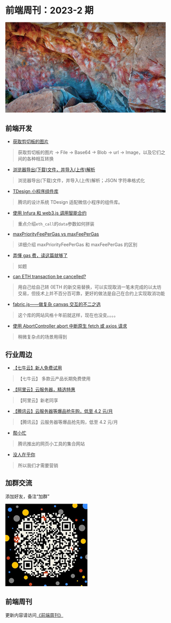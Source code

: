 # 前端周刊：2023-2 期

[![](/img/bing/20220809.jpg?imageMogr2/thumbnail/960x)](https://cn.bing.com/search?q=洛斯马诺斯岩画)

## 前端开发

- [获取剪切板的图片](https://juejin.cn/post/7018496720367517703)

> 获取剪切板的图片 -> File -> Base64 -> Blob -> url -> Image，以及它们之间的各种相互转换

- [浏览器导出(下载)文件，并导入(上传)解析](https://juejin.cn/post/7110786881100447775)

> 浏览器导出(下载)文件，并导入(上传)解析；JSON 字符串格式化

- [TDesign 小程序组件库](https://tdesign.tencent.com/miniprogram/overview)

> 腾讯的设计系统 TDesign 适配微信小程序的组件库。

- [使用 Infura 和 web3.js 调用智能合约](https://developer.aliyun.com/article/600706)

> 重点介绍`eth_call`的`data`参数如何拼装

- [maxPriorityFeePerGas vs maxFeePerGas](https://docs.alchemy.com/lang-zh/docs/maxpriorityfeepergas-vs-maxfeepergas)

> 详细介绍 maxPriorityFeePerGas 和 maxFeePerGas 的区别

- [弄懂 gas 费，读这篇就够了](https://blog.csdn.net/vigor2323/article/details/122817104)

> 如题

- [can ETH transaction be cancelled?](https://stackoverflow.com/questions/48738582/web3-can-eth-transaction-be-cancelled)

> 用自己给自己转 0ETH 的新交易替换，可以实现取消一笔未完成的以太坊交易，但技术上并不百分百可靠，更好的做法是自己在合约上实现取消功能

- [fabric.js——做复杂 canvas 交互的不二之选](https://github.com/fabricjs/fabric.js)

> 这个库的网站风格十年前就这样，现在也没变。。。。

- [使用 AbortController abort 中断原生 fetch 或 axios 请求](https://www.zhangxinxu.com/wordpress/2023/01/fetch-abortcontroller-abort-fetch-axios/)

> 稍微复杂点的场景用得到

## 行业周边

- [【七牛云】新人免费试用](https://s.qiniu.com/vmUnIr)

> 【七牛云】 多款云产品长期免费使用

- [【阿里云】云服务器，精选特惠](https://www.aliyun.com/daily-act/ecs/activity_selection?userCode=y31qmczl)

> 【阿里云】新老同享

- [【腾讯云】云服务器等爆品抢先购，低至 4.2 元/月](https://cloud.tencent.com/act/cps/redirect?redirect=2446&cps_key=55b0d6026f97f5980bceec15fcefa0af&from=console)

> 【腾讯云】云服务器等爆品抢先购，低至 4.2 元/月

- [帮小忙](https://tool.browser.qq.com/)

> 腾讯推出的网页小工具的集合网站

- [没人在乎你](https://rohit-blog.translate.goog/care/?_x_tr_sl=auto&_x_tr_tl=zh-CN&_x_tr_hl=zh-CN&_x_tr_pto=wapp)

> 所以我们才需要营销

## 加群交流

添加好友，备注“加群”

![refned_x](/img/a/refined-x.jpg)

## 前端周刊

更新内容请访问[《前端周刊》](https://frontend-weekly.com/)
